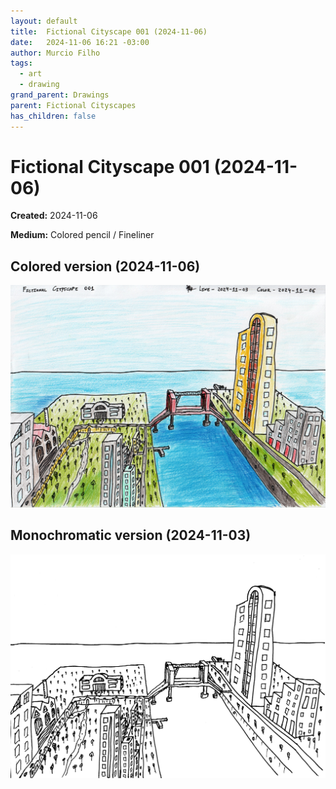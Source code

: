 ```yaml
---
layout: default
title:  Fictional Cityscape 001 (2024-11-06)
date:   2024-11-06 16:21 -03:00
author: Murcio Filho
tags:
  - art
  - drawing
grand_parent: Drawings
parent: Fictional Cityscapes
has_children: false
---
```


# Fictional Cityscape 001 (2024-11-06)

**Created:** 2024-11-06

**Medium:** Colored pencil / Fineliner

## Colored version (2024-11-06)

![Colored pencil version](/assets/drawings/fictional_cityscapes/20241106-Fictional_Cityscape_001_Color.jpg)

## Monochromatic version (2024-11-03)

![Line version](/assets/drawings/fictional_cityscapes/20241103-Fictional_Cityscape_001_Line.png)

